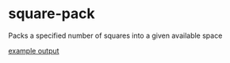 # square-pack
Packs a specified number of squares into a given available space

[example output](square-pack/square_pack/data/out_c2.avi)
